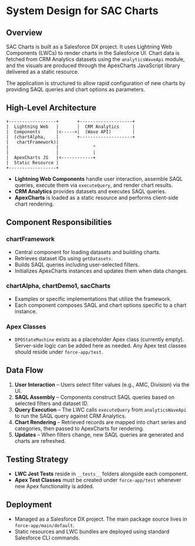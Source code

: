# System Design for SAC Charts

## Overview
SAC Charts is built as a Salesforce DX project. It uses Lightning Web Components (LWCs) to render charts in the Salesforce UI. Chart data is fetched from CRM Analytics datasets using the `analyticsWaveApi` module, and the visuals are produced through the ApexCharts JavaScript library delivered as a static resource.

The application is structured to allow rapid configuration of new charts by providing SAQL queries and chart options as parameters.

## High-Level Architecture
```
+------------------+       +--------------------+
|  Lightning Web   |       |  CRM Analytics     |
|  Components      |<----->|  (Wave API)        |
|  (chartAlpha,    |       +--------------------+
|   chartFramework)|
|                  |             ^
|                  |             |
|  ApexCharts JS   |<------------+
|  Static Resource |
+------------------+
```

- **Lightning Web Components** handle user interaction, assemble SAQL queries, execute them via `executeQuery`, and render chart results.
- **CRM Analytics** provides datasets and executes SAQL queries.
- **ApexCharts** is loaded as a static resource and performs client-side chart rendering.

## Component Responsibilities
### chartFramework
- Central component for loading datasets and building charts.
- Retrieves dataset IDs using `getDatasets`.
- Builds SAQL queries including user-selected filters.
- Initializes ApexCharts instances and updates them when data changes.

### chartAlpha, chartDemo1, sacCharts
- Examples or specific implementations that utilize the framework.
- Each component composes SAQL and chart options specific to a chart instance.

### Apex Classes
- `DPOStateMachine` exists as a placeholder Apex class (currently empty). Server-side logic can be added here as needed. Any Apex test classes should reside under `force-app/test`.

## Data Flow
1. **User Interaction** – Users select filter values (e.g., AMC, Division) via the UI.
2. **SAQL Assembly** – Components construct SAQL queries based on selected filters and dataset ID.
3. **Query Execution** – The LWC calls `executeQuery` from `analyticsWaveApi` to run the SAQL query against CRM Analytics.
4. **Chart Rendering** – Retrieved records are mapped into chart series and categories, then passed to ApexCharts for rendering.
5. **Updates** – When filters change, new SAQL queries are generated and charts are refreshed.

## Testing Strategy
- **LWC Jest Tests** reside in `__tests__` folders alongside each component.
- **Apex Test Classes** must be created under `force-app/test` whenever new Apex functionality is added.

## Deployment
- Managed as a Salesforce DX project. The main package source lives in `force-app/main/default`.
- Static resources and LWC bundles are deployed using standard Salesforce CLI commands.

